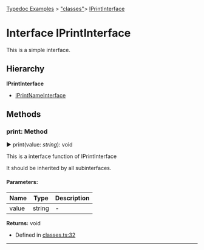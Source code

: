 [Typedoc Examples](../index.md) >  ["classes"](../modules/_classes_.md)>  [IPrintInterface](../interfaces/_classes_.iprintinterface.md)
# Interface IPrintInterface


<p>This is a simple interface.</p>








## Hierarchy
**IPrintInterface**

* [IPrintNameInterface](../interfaces/_classes_.iprintnameinterface.md)










## Methods

<a id="print"></a>
###  print: Method

► print(value: *string*): void


<p>This is a interface function of IPrintInterface</p>


<p>It should be inherited by all subinterfaces.</p>





#### Parameters:
| Name  | Type                | Description  |
| ------ | ------------------- | ------------ |
| value  | string | - |



**Returns:** void







* Defined in [classes.ts:32](https://github.com/tgreyuk/typedoc-plugin-markdown/blob/04105dc/samples/src/typedoc/classes.ts#L32)









---



